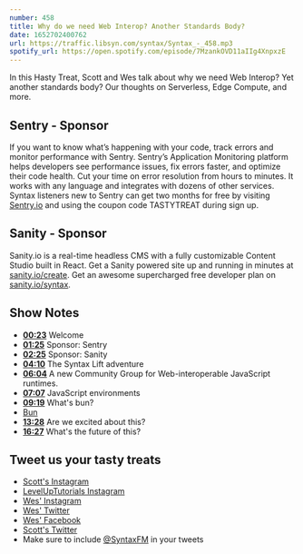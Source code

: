 ```yaml
---
number: 458
title: Why do we need Web Interop? Another Standards Body?
date: 1652702400762
url: https://traffic.libsyn.com/syntax/Syntax_-_458.mp3
spotify_url: https://open.spotify.com/episode/7MzankOVD11aIIg4XnpxzE
---
```


In this Hasty Treat, Scott and Wes talk about why we need Web Interop? Yet another standards body? Our thoughts on Serverless, Edge Compute, and more.

## Sentry - Sponsor

If you want to know what’s happening with your code, track errors and monitor performance with Sentry. Sentry’s Application Monitoring platform helps developers see performance issues, fix errors faster, and optimize their code health. Cut your time on error resolution from hours to minutes. It works with any language and integrates with dozens of other services. Syntax listeners new to Sentry can get two months for  free by visiting [Sentry.io](https://sentry.io) and using the coupon code TASTYTREAT during sign up.

## Sanity - Sponsor

Sanity.io is a real-time headless CMS with a fully customizable Content Studio built in React. Get a Sanity powered site up and running in minutes at [sanity.io/create](https://www.sanity.io/create). Get an awesome supercharged free developer plan on [sanity.io/syntax](https://www.sanity.io/syntax).

## Show Notes

* **[00:23](#t=00:23)** Welcome
* **[01:25](#t=01:25)** Sponsor: Sentry
* **[02:25](#t=02:25)** Sponsor: Sanity
* **[04:10](#t=04:10)** The Syntax Lift adventure
* **[06:04](#t=06:04)** A new Community Group for Web-interoperable JavaScript runtimes.
* **[07:07](#t=07:07)** JavaScript environments
* **[09:19](#t=09:19)** What's bun?
* [Bun](https://bun.sh)
* **[13:28](#t=13:28)** Are we excited about this?
* **[16:27](#t=16:27)** What's the future of this?

## Tweet us your tasty treats

* [Scott's Instagram](https://www.instagram.com/stolinski/)
* [LevelUpTutorials Instagram](https://www.instagram.com/LevelUpTutorials/)
* [Wes' Instagram](https://www.instagram.com/wesbos/)
* [Wes' Twitter](https://twitter.com/wesbos)
* [Wes' Facebook](https://www.facebook.com/wesbos.developer)
* [Scott's Twitter](https://twitter.com/stolinski)
* Make sure to include [@SyntaxFM](https://twitter.com/SyntaxFM) in your tweets
